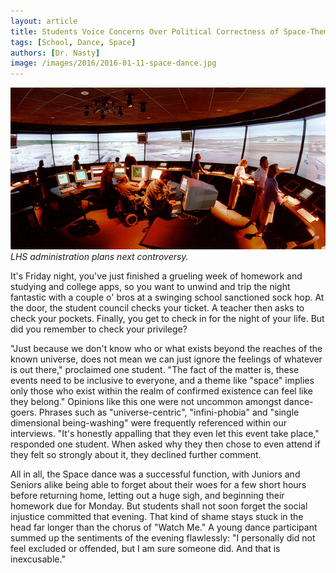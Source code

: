 ```yaml
---
layout: article
title: Students Voice Concerns Over Political Correctness of Space-Themed Social Gathering
tags: [School, Dance, Space]
authors: [Dr. Nasty]
image: /images/2016/2016-01-11-space-dance.jpg
---
```

![LHS administration plans next controversy.](/images/2016/2016-01-11-space-dance.jpg)
*LHS administration plans next controversy.*

It's Friday night, you've just finished a grueling week of homework and studying and college apps, so you want to unwind and trip the night fantastic with a couple o' bros at a swinging school sanctioned sock hop. At the door, the student council checks your ticket. A teacher then asks to check your pockets. Finally, you get to check in for the night of your life. But did you remember to check your privilege?

"Just because we don't know who or what exists beyond the reaches of the known universe, does not mean we can just ignore the feelings of whatever is out there," proclaimed one student. "The fact of the matter is, these events need to be inclusive to everyone, and a theme like "space" implies only those who exist within the realm of confirmed existence can feel like they belong." Opinions like this one were not uncommon amongst dance-goers. Phrases such as "universe-centric", "infini-phobia" and "single dimensional being-washing" were frequently referenced within our interviews. "It's honestly appalling that they even let this event take place," responded one student. When asked why they then chose to even attend if they felt so strongly about it, they declined further comment.

All in all, the Space dance was a successful function, with Juniors and Seniors alike being able to forget about their woes for a few short hours before returning home, letting out a huge sigh, and beginning their homework due for Monday. But students shall not soon forget the social injustice committed that evening. That kind of shame stays stuck in the head far longer than the chorus of "Watch Me." A young dance participant summed up the sentiments of the evening flawlessly: "I personally did not feel excluded or offended, but I am sure someone did. And that is inexcusable."
